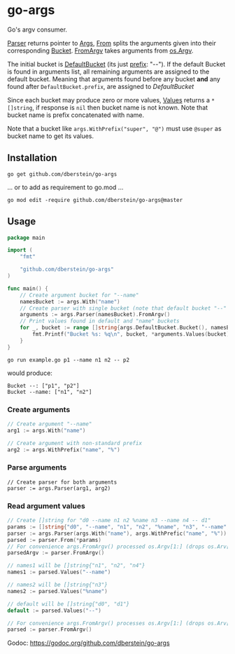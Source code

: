 # go-args
Go's argv consumer.

[Parser](https://godoc.org/github.com/dberstein/go-args#Parser) returns pointer to [Args](https://godoc.org/github.com/dberstein/go-args#Args), [From](https://godoc.org/github.com/dberstein/go-args#Args.From) splits the arguments given into their corresponding [Bucket](https://godoc.org/github.com/dberstein/go-args#Bucket). [FromArgv](https://godoc.org/github.com/dberstein/go-args#Args.From) takes arguments from [os.Argv](https://golang.org/pkg/os/#pkg-variables).

The initial bucket is [DefaultBucket](https://godoc.org/github.com/dberstein/go-args#Bucket) (its just [prefix](https://github.com/dberstein/go-args/blob/master/args.go#L14): "--"). If the default Bucket is found in arguments list, all remaining arguments are assigned to the default bucket. Meaning that arguments found before any bucket **and** any found after `DefaultBucket.prefix`, are assigned to *DefaultBucket*

Since each bucket may produce zero or more values, [Values](https://godoc.org/github.com/dberstein/go-args#Args.Values) returns a `*[]string`, if response is `nil` then bucket name is not known. Note that bucket name is prefix concatenated with name.

Note that a bucket like `args.WithPrefix("super", "@")` must use `@super` as bucket name to get its values.

## Installation ##
```
go get github.com/dberstein/go-args
```
... or to add as requirement to go.mod ...
```
go mod edit -require github.com/dberstein/go-args@master
```
## Usage ##

```go
package main

import (
	"fmt"

	"github.com/dberstein/go-args"
)

func main() {
	// Create argument bucket for "--name"
	namesBucket := args.With("name")
	// Create parser with single bucket (note that default bucket "--" is created automatically)
	arguments := args.Parser(namesBucket).FromArgv()
	// Print values found in default and "name" buckets
	for _, bucket := range []string{args.DefaultBucket.Bucket(), namesBucket.Bucket()} {
		fmt.Printf("Bucket %s: %q\n", bucket, *arguments.Values(bucket))
	}
}
```
    go run example.go p1 --name n1 n2 -- p2
would produce:

    Bucket --: ["p1", "p2"]
    Bucket --name: ["n1", "n2"]

### Create arguments ###
```go
// Create argument "--name"
arg1 := args.With("name")

// Create argument with non-standard prefix
arg2 := args.WithPrefix("name", "%")
```
### Parse arguments ###
```
// Create parser for both arguments
parser := args.Parser(arg1, arg2)
```
### Read argument values ###
```go
// Create []string for "d0 --name n1 n2 %name n3 --name n4 -- d1"
params := []string{"d0", "--name", "n1", "n2", "%name", "n3", "--name", "n4", "--", "d1"}
parser := args.Parser(args.With("name"), args.WithPrefic("name", "%"))
parsed := parser.From(*params)
// For convenience args.FromArgv() processed os.Argv[1:] (drops os.Arv[0])
parsedArgv := parser.FromArgv()

// names1 will be []string{"n1", "n2", "n4"}
names1 := parsed.Values("--name")

// names2 will be []string{"n3"}
names2 := parsed.Values("%name")

// default will be []string{"d0", "d1"}
default := parsed.Values("--")

// For convenience args.FromArgv() processes os.Argv[1:] (drops os.Arv[0])
parsed := parser.FromArgv()
```

Godoc: https://godoc.org/github.com/dberstein/go-args
